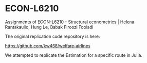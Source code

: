# ECON-L6210
Assignments of ECON-L6210 - Structural econometrics | Helena Rantakaulio, Hung Le, Babak Firoozi Fooladi

The original replication code repository is here:

https://github.com/kw468/welfare-airlines

We attempted to replicate the Estimation for a specific route in Julia. 
